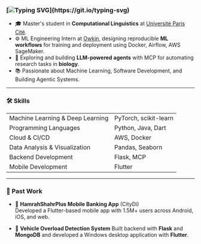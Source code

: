 ### [![Typing SVG](https://readme-typing-svg.herokuapp.com?color=94D0FF&lines=Hi+there+%F0%9F%91%8B+I'm+Zeinab!)](https://git.io/typing-svg)

- 🎓 Master's student in **Computational Linguistics** at [Université Paris Cité](https://u-paris.fr/).
- ⚙️ ML Engineering Intern at [Owkin](https://owkin.com/), designing reproducible **ML workflows** for training and deployment using Docker, Airflow, AWS SageMaker.
- 🤖 Exploring and building **LLM-powered agents** with MCP for automating research tasks in **biology**.
- 📚 Passionate about Machine Learning, Software Development, and Building Agentic Systems.

---

### 🛠️ Skills

| | |
|:---|:---|
| Machine Learning & Deep Learning | PyTorch, scikit-learn |
| Programming Languages | Python, Java, Dart |
| Cloud & CI/CD | AWS, Docker |
| Data Analysis & Visualization | Pandas, Seaborn |
| Backend Development | Flask, MCP |
| Mobile Development | Flutter |


---

### 🚀 Past Work

- 🏦 **HamrahShahrPlus Mobile Banking App** (CityDi)  
Developed a Flutter-based mobile app with 1.5M+ users across Android, iOS, and web.
  
- 🚚 **Vehicle Overload Detection System**
Built backend with **Flask** and **MongoDB** and developed a Windows desktop application with **Flutter**.
